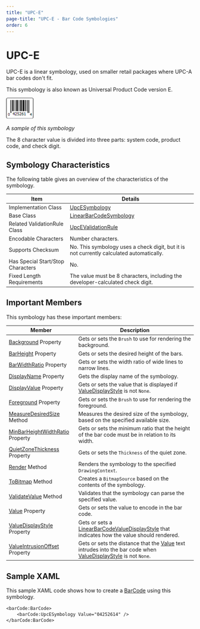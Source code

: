 ```yaml
---
title: "UPC-E"
page-title: "UPC-E - Bar Code Symbologies"
order: 6
---
```

# UPC-E

UPC-E is a linear symbology, used on smaller retail packages where UPC-A bar codes don't fit.

This symbology is also known as Universal Product Code version E.

![Screenshot](../images/symbology-upc-e.gif)

*A sample of this symbology*

The 8 character value is divided into three parts: system code, product code, and check digit.

## Symbology Characteristics

The following table gives an overview of the characteristics of the symbology.

| Item | Details |
|-----|-----|
| Implementation Class | [UpcESymbology](xref:ActiproSoftware.Windows.Controls.BarCode.UpcESymbology) |
| Base Class | [LinearBarCodeSymbology](xref:ActiproSoftware.Windows.Controls.BarCode.LinearBarCodeSymbology) |
| Related ValidationRule Class | [UpcEValidationRule](xref:ActiproSoftware.Windows.Controls.BarCode.ValidationRules.UpcEValidationRule) |
| Encodable Characters | Number characters. |
| Supports Checksum | No.  This symbology uses a check digit, but it is not currently calculated automatically. |
| Has Special Start/Stop Characters | No. |
| Fixed Length Requirements | The value must be 8 characters, including the developer-calculated check digit. |

## Important Members

This symbology has these important members:

| Member | Description |
|-----|-----|
| [Background](xref:ActiproSoftware.Windows.Controls.BarCode.BarCodeSymbology.Background) Property | Gets or sets the `Brush` to use for rendering the background. |
| [BarHeight](xref:ActiproSoftware.Windows.Controls.BarCode.LinearBarCodeSymbology.BarHeight) Property | Gets or sets the desired height of the bars. |
| [BarWidthRatio](xref:ActiproSoftware.Windows.Controls.BarCode.LinearBarCodeSymbology.BarWidthRatio) Property | Gets or sets the width ratio of wide lines to narrow lines. |
| [DisplayName](xref:ActiproSoftware.Windows.Controls.BarCode.BarCodeSymbology.DisplayName) Property | Gets the display name of the symbology. |
| [DisplayValue](xref:ActiproSoftware.Windows.Controls.BarCode.LinearBarCodeSymbology.DisplayValue) Property | Gets or sets the value that is displayed if [ValueDisplayStyle](xref:ActiproSoftware.Windows.Controls.BarCode.LinearBarCodeSymbology.ValueDisplayStyle) is not `None`. |
| [Foreground](xref:ActiproSoftware.Windows.Controls.BarCode.BarCodeSymbology.Foreground) Property | Gets or sets the `Brush` to use for rendering the foreground. |
| [MeasureDesiredSize](xref:ActiproSoftware.Windows.Controls.BarCode.BarCodeSymbology.MeasureDesiredSize*) Method | Measures the desired size of the symbology, based on the specified available size. |
| [MinBarHeightWidthRatio](xref:ActiproSoftware.Windows.Controls.BarCode.LinearBarCodeSymbology.MinBarHeightWidthRatio) Property | Gets or sets the minimum ratio that the height of the bar code must be in relation to its width. |
| [QuietZoneThickness](xref:ActiproSoftware.Windows.Controls.BarCode.LinearBarCodeSymbology.QuietZoneThickness) Property | Gets or sets the `Thickness` of the quiet zone. |
| [Render](xref:ActiproSoftware.Windows.Controls.BarCode.BarCodeSymbology.Render*) Method | Renders the symbology to the specified `DrawingContext`. |
| [ToBitmap](xref:ActiproSoftware.Windows.Controls.BarCode.BarCodeSymbology.ToBitmap*) Method | Creates a `BitmapSource` based on the contents of the symbology. |
| [ValidateValue](xref:ActiproSoftware.Windows.Controls.BarCode.BarCodeSymbology.ValidateValue*) Method | Validates that the symbology can parse the specified value. |
| [Value](xref:ActiproSoftware.Windows.Controls.BarCode.BarCodeSymbology.Value) Property | Gets or sets the value to encode in the bar code. |
| [ValueDisplayStyle](xref:ActiproSoftware.Windows.Controls.BarCode.LinearBarCodeSymbology.ValueDisplayStyle) Property | Gets or sets a [LinearBarCodeValueDisplayStyle](xref:ActiproSoftware.Windows.Controls.BarCode.LinearBarCodeValueDisplayStyle) that indicates how the value should rendered. |
| [ValueIntrusionOffset](xref:ActiproSoftware.Windows.Controls.BarCode.LinearBarCodeSymbology.ValueIntrusionOffset) Property | Gets or sets the distance that the [Value](xref:ActiproSoftware.Windows.Controls.BarCode.BarCodeSymbology.Value) text intrudes into the bar code when [ValueDisplayStyle](xref:ActiproSoftware.Windows.Controls.BarCode.LinearBarCodeSymbology.ValueDisplayStyle) is not `None`. |

## Sample XAML

This sample XAML code shows how to create a [BarCode](xref:ActiproSoftware.Windows.Controls.BarCode.BarCode) using this symbology.

```xaml
<barCode:BarCode>
	<barCode:UpcESymbology Value="04252614" />
</barCode:BarCode>
```
